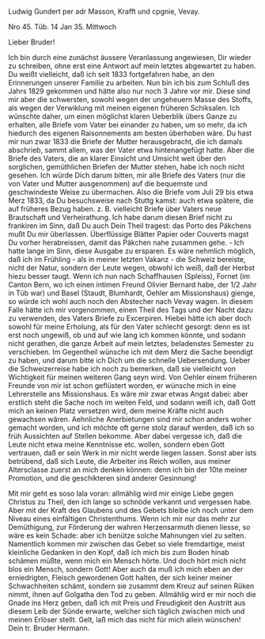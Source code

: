 Ludwig Gundert per adr Masson, Krafft und cpgnie, Vevay.

Nro 45. Tüb. 14 Jan 35. Mittwoch

Lieber Bruder!

Ich bin durch eine zunächst äussere Veranlassung angewiesen, Dir wieder zu schreiben, ohne erst eine Antwort auf mein letztes abgewartet zu haben. Du weißt vielleicht, daß ich seit 1833 fortgefahren habe, an den Erinnerungen unserer Familie zu arbeiten. Nun bin ich bis zum Schluß des Jahrs 1829 gekommen und hätte also nur noch 3 Jahre vor mir. Diese sind mir aber die schwersten, sowohl wegen der ungeheuern Masse des Stoffs, als wegen der Verwiklung mit meinen eigenen früheren Schiksalen. Ich wünschte daher, um einen möglichst klaren Ueberblik übers Ganze zu erhalten, alle Briefe vom Vater bei einander zu haben, um so mehr, da ich hiedurch des eigenen Raisonnements am besten überhoben wäre. Du hast mir nun zwar 1833 die Briefe der Mutter herausgebracht, die ich damals abschrieb, sammt allem, was der Vater etwa hintenangefügt hatte. Aber die Briefe des Vaters, die an klarer Einsicht und Umsicht weit über den sorglichen, gemüthlichen Briefen der Mutter stehen, habe ich noch nicht gesehen. Ich würde Dich darum bitten, mir alle Briefe des Vaters (nur die von Vater und Mutter ausgenommen) auf die bequemste und geschwindeste Weise zu übermachen. Also die Briefe vom Juli 29 bis etwa Merz 1833, da Du besuchsweise nach Stuttg kamst: auch etwa spätere, die auf früheres Bezug haben. z. B. vielleicht Briefe über Vaters neue Brautschaft und Verheirathung. Ich habe darum diesen Brief nicht zu frankiren im Sinn, daß Du auch Dein Theil tragest: das Porto des Päkchens mußt Du mir überlassen. Überflüssige Blätter Papier oder Couverts magst Du vorher herabreissen, damit das Päkchen nahe zusammen gehe. - 
Ich hatte lange im Sinn, diese Ausgabe zu ersparen. Es wäre nehmlich möglich, daß ich im Frühling - als in meiner letzten Vakanz - die Schweiz bereiste, nicht der Natur, sondern der Leute wegen, obwohl ich weiß, daß der Herbst hiezu besser taugt. Wenn ich nun nach Schaffhausen (Spleiss), Fornet (im Canton Bern, wo ich einen intimen Freund Olivier Bernard habe, der 1/2 Jahr in Tüb war) und Basel (Staudt, Blumhardt, Oehler am Missionshaus) gienge, so würde ich wohl auch noch den Abstecher nach Vevay wagen. In diesem Falle hätte ich mir vorgenommen, einen Theil des Tags und der Nacht dazu zu verwenden, des Vaters Briefe zu Excerpiren. Hiebei hätte ich aber doch sowohl für meine Erholung, als für den Vater schlecht gesorgt: denn es ist erst noch ungewiß, ob und auf wie lang ich kommen könnte, und sodann nicht gerathen, die ganze Arbeit auf mein letztes, beladenstes Semester zu verschieben. Im Gegentheil wünsche ich mit dem Merz die Sache beendigt zu haben, und darum bitte ich Dich um die schnelle Uebersendung. 
Ueber die Schweizerreise habe ich noch zu bemerken, daß sie vielleicht von Wichtigkeit für meinen weiteren Gang seyn wird. Von Oehler einem früheren Freunde von mir ist schon geflüstert worden, er wünsche mich in eine Lehrerstelle ans Missionshaus. Es wäre mir zwar etwas Angst dabei: aber erstlich steht die Sache noch im weiten Feld, und sodann weiß ich, daß Gott mich an keinen Platz versetzen wird, dem meine Kräfte nicht auch gewachsen wären. Aehnliche Anerbietungen sind mir schon anders woher gemacht worden, und ich möchte oft gerne stolz darauf werden, daß ich so früh Aussichten auf Stellen bekomme. Aber dabei vergesse ich, daß die Leute nicht etwa meine Kenntnisse etc. wollen, sondern eben Gott vertrauen, daß er sein Werk in mir nicht werde liegen lassen. Sonst aber ists betrübend, daß sich Leute, die Arbeiter ins Reich wollen, aus meiner Altersclasse zuerst an mich denken können: denn ich bin der 10te meiner Promotion, und die geschikteren sind anderer Gesinnung!

Mit mir geht es soso lala voran: allmählig wird mir einige Liebe gegen Christus zu Theil, den ich lange so schnöde verkannt und vergessen habe. Aber mit der Kraft des Glaubens und des Gebets bleibe ich noch unter dem Niveau eines einfältigen Christenthums. Wenn ich mir nur das mehr zur Demüthigung, zur Förderung der wahren Herzensarmuth dienen liesse, so wäre es kein Schade: aber ich benütze solche Mahnungen viel zu selten. Namentlich kommen mir zwischen das Gebet so viele fremdartige, meist kleinliche Gedanken in den Kopf, daß ich mich bis zum Boden hinab schämen müßte, wenn mich ein Mensch hörte. Und doch hört mich nicht blos ein Mensch, sondern Gott! Aber auch da muß ich mich eben an der<n> erniedrigten, Fleisch gewordenen Gott halten, der sich keiner meiner Schwachheiten schämt, sondern sie zusammt dem Kreuz auf seinen Rüken nimmt, ihnen auf Golgatha den Tod zu geben. Allmählig wird er mir noch die Gnade ins Herz geben, daß ich mit Preis und Freudigkeit den Austritt aus diesem Leib der Sünde erwarte, welcher sich täglich zwischen mich und meinen Erlöser stellt. Gelt, laß mich das nicht für mich allein wünschen!
 Dein tr. Bruder Hermann.

